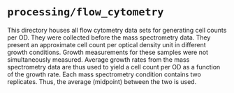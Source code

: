 # `processing/flow_cytometry`
This directory houses all flow cytometry data sets for generating cell counts
per OD. They were collected before the mass spectrometry data. They present an
approximate cell count per optical density unit in different growth conditions.
Growth measurements for these samples were not simultaneously measured. Average
growth rates from the mass spectrometry data are thus used to yield a cell count
per OD as a function of the growth rate. Each mass spectrometry condition
contains two replicates. Thus, the average (midpoint) between the two is used.  